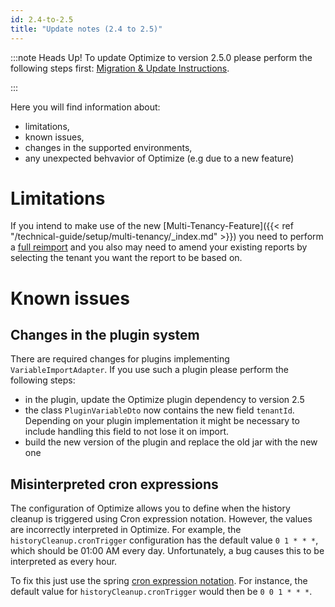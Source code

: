 ```yaml
---
id: 2.4-to-2.5
title: "Update notes (2.4 to 2.5)"
---
```


:::note Heads Up!
To update Optimize to version 2.5.0 please perform the following steps first: [Migration & Update Instructions](./instructions.md).

:::

Here you will find information about:

* limitations, 
* known issues, 
* changes in the supported environments, 
* any unexpected behvavior of Optimize (e.g due to a new feature)


# Limitations

If you intend to make use of the new [Multi-Tenancy-Feature]({{< ref "/technical-guide/setup/multi-tenancy/_index.md" >}}) you need to perform a [full reimport](../../reimport) and you also may need to amend your existing reports by selecting the tenant you want the report to be based on.


# Known issues

## Changes in the plugin system

There are required changes for plugins implementing `VariableImportAdapter`.
If you use such a plugin please perform the following steps:

- in the plugin, update the Optimize plugin dependency to version 2.5
- the class `PluginVariableDto` now contains the new field `tenantId`. Depending on your plugin implementation it might be necessary to include handling this field to not lose it on import.
- build the new version of the plugin and replace the old jar with the new one

## Misinterpreted cron expressions

The configuration of Optimize allows you to define when the history cleanup is triggered using Cron expression notation. However, the values are incorrectly interpreted in Optimize. For example, the `historyCleanup.cronTrigger` configuration has the default value `0 1 * * *`, which should be 01:00 AM every day. Unfortunately, a bug causes this to be interpreted as every hour. 

To fix this just use the spring [cron expression notation](https://docs.spring.io/spring/docs/current/javadoc-api/org/springframework/scheduling/support/CronSequenceGenerator.html). For instance, the default value for `historyCleanup.cronTrigger` would then be `0 0 1 * * *`.